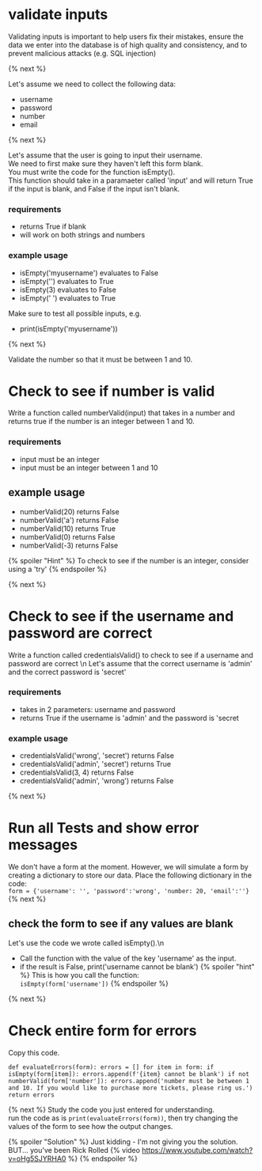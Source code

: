# validate inputs
Validating inputs is important to help users fix their mistakes, ensure the data we enter into the database is of high quality and consistency, and to prevent malicious attacks (e.g. SQL injection)

{% next %}

Let's assume we need to collect the following data:
- username
- password
- number
- email

{% next %}

Let's assume that the user is going to input their username.  
We need to first make sure they haven't left this form blank.  
You must write the code for the function isEmpty().  
This function should take in a paramaeter called 'input' and will return True if the input is blank, and False if the input isn't blank. 

### requirements
- returns True if blank
- will work on both strings and numbers

### example usage
- isEmpty('myusername') evaluates to False
- isEmpty('') evaluates to True
- isEmpty(3) evaluates to False
- isEmpty('     ') evaluates to True

Make sure to test all possible inputs, e.g.
- print(isEmpty('myusername'))

{% next %}

Validate the number so that it must be between 1 and 10. 

# Check to see if number is valid
Write a function called numberValid(input) that takes in a number and returns true if the number is an integer between 1 and 10. 
### requirements
- input must be an integer
- input must be an integer between 1 and 10 

## example usage
- numberValid(20) returns False
- numberValid('a') returns False
- numberValid(10) returns True
- numberValid(0) returns False
- numberValid(-3) returns False

{% spoiler "Hint" %} To check to see if the number is an integer, consider using a 'try' {% endspoiler %}

{% next %}
# Check to see if the username and password are correct
Write a function called credentialsValid() to check to see if a username and password are correct \n
Let's assume that the correct username is 'admin' and the correct password is 'secret'
### requirements
- takes in 2 parameters: username and password
- returns True if the username is 'admin' and the password is 'secret
### example usage
- credentialsValid('wrong', 'secret') returns False
- credentialsValid('admin', 'secret') returns True
- credentialsValid(3, 4) returns False
- credentialsValid('admin', 'wrong') returns False

{% next %}

# Run all Tests and show error messages
We don't have a form at the moment. However, we will simulate a form by creating a dictionary to store our data. Place the following dictionary in the code:  
`form = {'username': '', 'password':'wrong', 'number: 20, 'email':''}`
{% next %}
## check the form to see if any values are blank
Let's use the code we wrote called isEmpty().\n
- Call the function with the value of the key 'username' as the input.
- if the result is False, print('username cannot be blank')
{% spoiler "hint" %}
This is how you call the function:  
`isEmpty(form['username'])`
{% endspoiler %}

{% next %}
# Check entire form for errors
Copy this code. 
  
`def evaluateErrors(form):
  errors = []
  for item in form:
    if isEmpty(form[item]):
      errors.append(f'{item} cannot be blank')
  if not numberValid(form['number']):
    errors.append('number must be between 1 and 10. If you would like to purchase more tickets, please ring us.')
  return errors`
  
{% next %}
Study the code you just entered for understanding.  
run the code as is `print(evaluateErrors(form))`, then try changing the values of the form to see how the output changes. 

{% spoiler "Solution" %} Just kidding - I'm not giving you the solution. BUT... you've been Rick Rolled
{% video https://www.youtube.com/watch?v=oHg5SJYRHA0 %}
{% endspoiler %}



